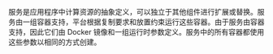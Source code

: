 服务是应用程序中计算资源的抽象定义，可以独立于其他组件进行扩展或替换。服务由一组容器支持，平台根据复制要求和放置约束运行这些容器。由于服务由容器支持，因此它们由 Docker 镜像和一组运行时参数定义。服务中的所有容器都使用这些参数以相同的方式创建。
